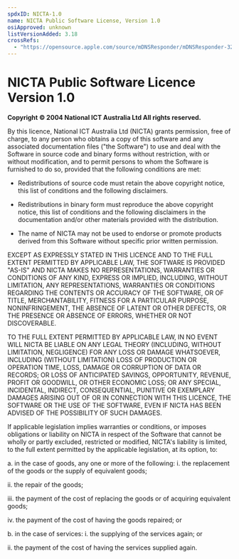 ```yaml
---
spdxID: NICTA-1.0
name: NICTA Public Software License, Version 1.0
osiApproved: unknown
listVersionAdded: 3.18
crossRefs: 
  - "https://opensource.apple.com/source/mDNSResponder/mDNSResponder-320.10/mDNSPosix/nss_ReadMe.txt"
---
```


# NICTA Public Software Licence Version 1.0

**Copyright © 2004 National ICT Australia Ltd All rights reserved.**

By this licence, National ICT Australia Ltd (NICTA) grants permission, free of charge, to any person who obtains a copy of this software and any associated documentation files ("the Software") to use and deal with the Software in source code and binary forms without restriction, with or without modification, and to permit persons to whom the Software is furnished to do so, provided that the following conditions are met:

- Redistributions of source code must retain the above copyright notice, this list of conditions and the following disclaimers.

- Redistributions in binary form must reproduce the above copyright notice, this list of conditions and the following disclaimers in the documentation and/or other materials provided with the distribution.

- The name of NICTA may not be used to endorse or promote products derived from this Software without specific prior written permission.

EXCEPT AS EXPRESSLY STATED IN THIS LICENCE AND TO THE FULL EXTENT PERMITTED BY APPLICABLE LAW, THE SOFTWARE IS PROVIDED "AS-IS" AND NICTA MAKES NO REPRESENTATIONS, WARRANTIES OR CONDITIONS OF ANY KIND, EXPRESS OR IMPLIED, INCLUDING, WITHOUT LIMITATION, ANY REPRESENTATIONS, WARRANTIES OR CONDITIONS REGARDING THE CONTENTS OR ACCURACY OF THE SOFTWARE, OR OF TITLE, MERCHANTABILITY, FITNESS FOR A PARTICULAR PURPOSE, NONINFRINGEMENT, THE ABSENCE OF LATENT OR OTHER DEFECTS, OR THE PRESENCE OR ABSENCE OF ERRORS, WHETHER OR NOT DISCOVERABLE.

TO THE FULL EXTENT PERMITTED BY APPLICABLE LAW, IN NO EVENT WILL NICTA BE LIABLE ON ANY LEGAL THEORY (INCLUDING, WITHOUT LIMITATION, NEGLIGENCE) FOR ANY LOSS OR DAMAGE WHATSOEVER, INCLUDING (WITHOUT LIMITATION) LOSS OF PRODUCTION OR OPERATION TIME, LOSS, DAMAGE OR CORRUPTION OF DATA OR RECORDS; OR LOSS OF ANTICIPATED SAVINGS, OPPORTUNITY, REVENUE, PROFIT OR GOODWILL, OR OTHER ECONOMIC LOSS; OR ANY SPECIAL, INCIDENTAL, INDIRECT, CONSEQUENTIAL, PUNITIVE OR EXEMPLARY DAMAGES ARISING OUT OF OR IN CONNECTION WITH THIS LICENCE, THE SOFTWARE OR THE USE OF THE SOFTWARE, EVEN IF NICTA HAS BEEN ADVISED OF THE POSSIBILITY OF SUCH DAMAGES.

If applicable legislation implies warranties or conditions, or imposes obligations or liability on NICTA in respect of the Software that cannot be wholly or partly excluded, restricted or modified, NICTA's liability is limited, to the full extent permitted by the applicable legislation, at its option, to:

a. in the case of goods, any one or more of the following:
  i. the replacement of the goods or the supply of equivalent goods;

  ii. the repair of the goods;

  iii. the payment of the cost of replacing the goods or of acquiring equivalent goods;

  iv. the payment of the cost of having the goods repaired; or

b. in the case of services:
  i. the supplying of the services again; or

  ii. the payment of the cost of having the services supplied again.
